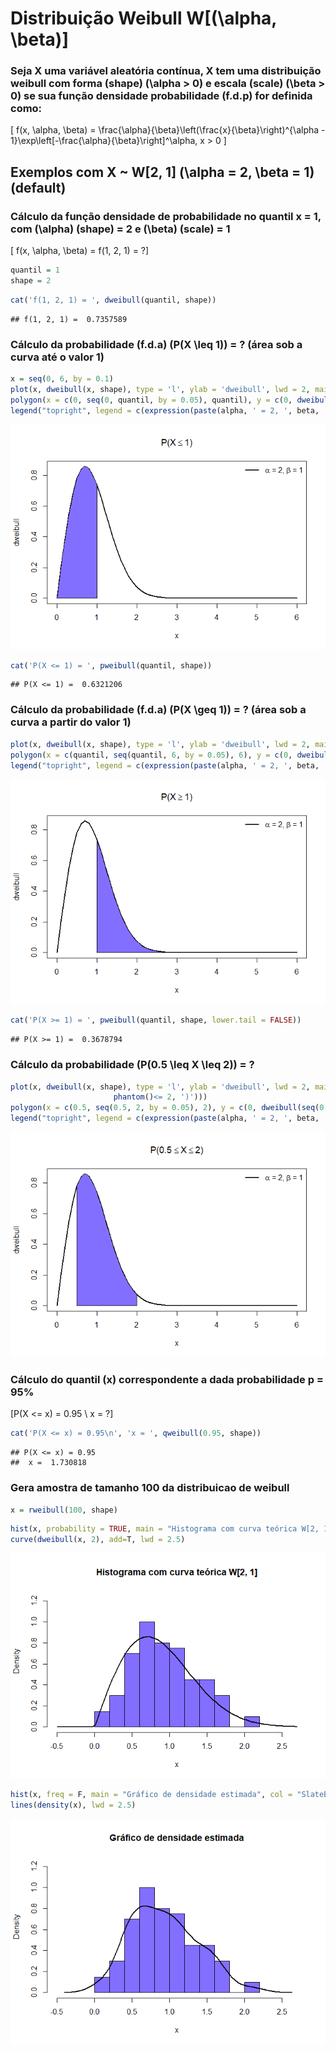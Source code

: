 Distribuição Weibull W\[\(\alpha, \beta\)\]
================

### Seja X uma variável aleatória contínua, X tem uma distribuição weibull com forma (shape) \(\alpha > 0\) e escala (scale) \(\beta > 0\) se sua função densidade probabilidade (f.d.p) for definida como:

\[ f(x, \alpha, \beta) =  \frac{\alpha}{\beta}\left(\frac{x}{\beta}\right)^{\alpha - 1}\exp\left[-\frac{\alpha}{\beta}\right]^\alpha, x > 0 \]

## Exemplos com X \~ W\[2, 1\] \(\alpha = 2, \beta = 1\) (default)

### Cálculo da função densidade de probabilidade no quantil x = 1, com \(\alpha\) (shape) = 2 e \(\beta\) (scale) = 1

\[ f(x, \alpha, \beta) = f(1, 2, 1) = ?\]

``` r
quantil = 1
shape = 2
```

``` r
cat('f(1, 2, 1) = ', dweibull(quantil, shape))
```

    ## f(1, 2, 1) =  0.7357589

### Cálculo da probabilidade (f.d.a) \(P(X \leq 1)\) = ? (área sob a curva até o valor 1)

``` r
x = seq(0, 6, by = 0.1)
plot(x, dweibull(x, shape), type = 'l', ylab = 'dweibull', lwd = 2, main = expression(paste('P(X', phantom()<= 1, ')')))
polygon(x = c(0, seq(0, quantil, by = 0.05), quantil), y = c(0, dweibull(seq(0, quantil, by = 0.05), shape), 0), col = 'SlateBlue1')
legend("topright", legend = c(expression(paste(alpha, ' = 2, ', beta, ' = 1'))), lty=1, col=c('black'), lwd=2, bty="n")
```

![](distribuicao-weibull_files/figure-gfm/unnamed-chunk-3-1.png)<!-- -->

``` r
cat('P(X <= 1) = ', pweibull(quantil, shape))
```

    ## P(X <= 1) =  0.6321206

### Cálculo da probabilidade (f.d.a) \(P(X \geq 1)\) = ? (área sob a curva a partir do valor 1)

``` r
plot(x, dweibull(x, shape), type = 'l', ylab = 'dweibull', lwd = 2, main = expression(paste('P(X', phantom()>= 1, ')')))
polygon(x = c(quantil, seq(quantil, 6, by = 0.05), 6), y = c(0, dweibull(seq(quantil, 6, by = 0.05), shape), 0), col = 'SlateBlue1')
legend("topright", legend = c(expression(paste(alpha, ' = 2, ', beta, ' = 1'))), lty=1, col=c('black'), lwd=2, bty="n")
```

![](distribuicao-weibull_files/figure-gfm/unnamed-chunk-5-1.png)<!-- -->

``` r
cat('P(X >= 1) = ', pweibull(quantil, shape, lower.tail = FALSE))
```

    ## P(X >= 1) =  0.3678794

### Cálculo da probabilidade \(P(0.5 \leq X \leq 2)\) = ?

``` r
plot(x, dweibull(x, shape), type = 'l', ylab = 'dweibull', lwd = 2, main = expression(paste('P(', 0.5 <= X,
                       phantom()<= 2, ')')))
polygon(x = c(0.5, seq(0.5, 2, by = 0.05), 2), y = c(0, dweibull(seq(0.5, 2, by = 0.05), shape), 0), col = 'SlateBlue1')
legend("topright", legend = c(expression(paste(alpha, ' = 2, ', beta, ' = 1'))), lty=1, col=c('black'), lwd=2, bty="n")
```

![](distribuicao-weibull_files/figure-gfm/unnamed-chunk-7-1.png)<!-- -->

### Cálculo do quantil (x) correspondente a dada probabilidade p = 95%

\[P(X <= x) = 0.95 \\
     x = ?\]

``` r
cat('P(X <= x) = 0.95\n', 'x = ', qweibull(0.95, shape))
```

    ## P(X <= x) = 0.95
    ##  x =  1.730818

### Gera amostra de tamanho 100 da distribuicao de weibull

``` r
x = rweibull(100, shape)
```

``` r
hist(x, probability = TRUE, main = "Histograma com curva teórica W[2, 1]", col = "SlateBlue1", xlim = lim.x, ylim = lim.y) 
curve(dweibull(x, 2), add=T, lwd = 2.5)
```

![](distribuicao-weibull_files/figure-gfm/unnamed-chunk-11-1.png)<!-- -->

``` r
hist(x, freq = F, main = "Gráfico de densidade estimada", col = "SlateBlue1", xlim = lim.x, ylim = lim.y)
lines(density(x), lwd = 2.5)
```

![](distribuicao-weibull_files/figure-gfm/unnamed-chunk-11-2.png)<!-- -->
